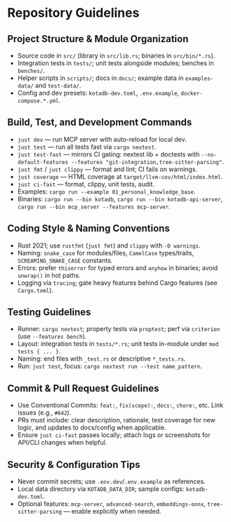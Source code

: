 # Repository Guidelines

## Project Structure & Module Organization
- Source code in `src/` (library in `src/lib.rs`; binaries in `src/bin/*.rs`).
- Integration tests in `tests/`; unit tests alongside modules; benches in `benches/`.
- Helper scripts in `scripts/`; docs in `docs/`; example data in `examples-data/` and `test-data/`.
- Config and dev presets: `kotadb-dev.toml`, `.env.example`, `docker-compose.*.yml`.

## Build, Test, and Development Commands
- `just dev` — run MCP server with auto-reload for local dev.
- `just test` — run all tests fast via `cargo nextest`.
- `just test-fast` — mirrors CI gating: nextest lib + doctests with `--no-default-features --features "git-integration,tree-sitter-parsing"`.
- `just fmt` / `just clippy` — format and lint; CI fails on warnings.
- `just coverage` — HTML coverage at `target/llvm-cov/html/index.html`.
- `just ci-fast` — format, clippy, unit tests, audit.
- Examples: `cargo run --example 01_personal_knowledge_base`.
- Binaries: `cargo run --bin kotadb`, `cargo run --bin kotadb-api-server`, `cargo run --bin mcp_server --features mcp-server`.

## Coding Style & Naming Conventions
- Rust 2021; use `rustfmt` (`just fmt`) and `clippy` with `-D warnings`.
- Naming: `snake_case` for modules/files, `CamelCase` types/traits, `SCREAMING_SNAKE_CASE` constants.
- Errors: prefer `thiserror` for typed errors and `anyhow` in binaries; avoid `unwrap()` in hot paths.
- Logging via `tracing`; gate heavy features behind Cargo features (see `Cargo.toml`).

## Testing Guidelines
- Runner: `cargo nextest`; property tests via `proptest`; perf via `criterion` (use `--features bench`).
- Layout: integration tests in `tests/*.rs`; unit tests in-module under `mod tests { ... }`.
- Naming: end files with `_test.rs` or descriptive `*_tests.rs`.
- Run: `just test`, focus: `cargo nextest run --test name_pattern`.

## Commit & Pull Request Guidelines
- Use Conventional Commits: `feat:`, `fix(scope):`, `docs:`, `chore:`, etc. Link issues (e.g., `#642`).
- PRs must include: clear description, rationale, test coverage for new logic, and updates to docs/config when applicable.
- Ensure `just ci-fast` passes locally; attach logs or screenshots for API/CLI changes when helpful.

## Security & Configuration Tips
- Never commit secrets; use `.env.dev`/`.env.example` as references.
- Local data directory via `KOTADB_DATA_DIR`; sample configs: `kotadb-dev.toml`.
- Optional features: `mcp-server`, `advanced-search`, `embeddings-onnx`, `tree-sitter-parsing` — enable explicitly when needed.
